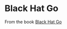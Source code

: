 # Black Hat Go

From the book [Black Hat Go](https://www.amazon.com/Black-Hat-Go-Programming-Pentesters-ebook/dp/B073NPY29N/ref=sr_1_1)
